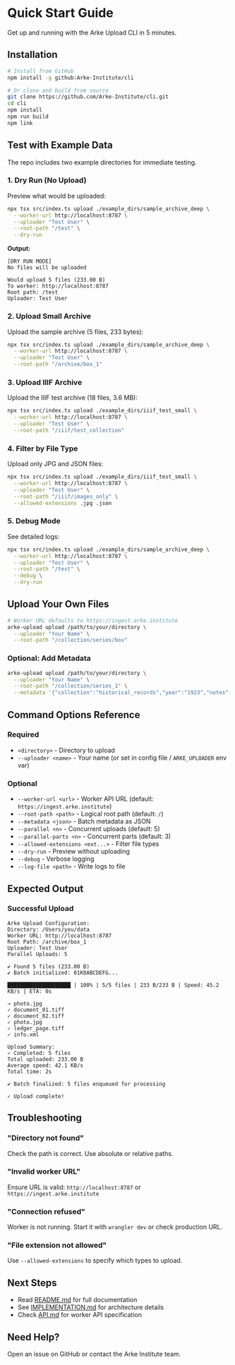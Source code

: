 # Quick Start Guide

Get up and running with the Arke Upload CLI in 5 minutes.

## Installation

```bash
# Install from GitHub
npm install -g github:Arke-Institute/cli

# Or clone and build from source
git clone https://github.com/Arke-Institute/cli.git
cd cli
npm install
npm run build
npm link
```

## Test with Example Data

The repo includes two example directories for immediate testing.

### 1. Dry Run (No Upload)

Preview what would be uploaded:

```bash
npx tsx src/index.ts upload ./example_dirs/sample_archive_deep \
  --worker-url http://localhost:8787 \
  --uploader "Test User" \
  --root-path "/test" \
  --dry-run
```

**Output:**
```
[DRY RUN MODE]
No files will be uploaded

Would upload 5 files (233.00 B)
To worker: http://localhost:8787
Root path: /test
Uploader: Test User
```

### 2. Upload Small Archive

Upload the sample archive (5 files, 233 bytes):

```bash
npx tsx src/index.ts upload ./example_dirs/sample_archive_deep \
  --worker-url http://localhost:8787 \
  --uploader "Test User" \
  --root-path "/archive/box_1"
```

### 3. Upload IIIF Archive

Upload the IIIF test archive (18 files, 3.6 MB):

```bash
npx tsx src/index.ts upload ./example_dirs/iiif_test_small \
  --worker-url http://localhost:8787 \
  --uploader "Test User" \
  --root-path "/iiif/test_collection"
```

### 4. Filter by File Type

Upload only JPG and JSON files:

```bash
npx tsx src/index.ts upload ./example_dirs/iiif_test_small \
  --worker-url http://localhost:8787 \
  --uploader "Test User" \
  --root-path "/iiif/images_only" \
  --allowed-extensions .jpg .json
```

### 5. Debug Mode

See detailed logs:

```bash
npx tsx src/index.ts upload ./example_dirs/sample_archive_deep \
  --worker-url http://localhost:8787 \
  --uploader "Test User" \
  --root-path "/test" \
  --debug \
  --dry-run
```

## Upload Your Own Files

```bash
# Worker URL defaults to https://ingest.arke.institute
arke-upload upload /path/to/your/directory \
  --uploader "Your Name" \
  --root-path "/collection/series/box"
```

### Optional: Add Metadata

```bash
arke-upload upload /path/to/your/directory \
  --uploader "Your Name" \
  --root-path "/collection/series_1" \
  --metadata '{"collection":"historical_records","year":"1923","notes":"Fragile"}'
```

## Command Options Reference

### Required
- `<directory>` - Directory to upload
- `--uploader <name>` - Your name (or set in config file / `ARKE_UPLOADER` env var)

### Optional
- `--worker-url <url>` - Worker API URL (default: `https://ingest.arke.institute`)
- `--root-path <path>` - Logical root path (default: `/`)
- `--metadata <json>` - Batch metadata as JSON
- `--parallel <n>` - Concurrent uploads (default: 5)
- `--parallel-parts <n>` - Concurrent parts (default: 3)
- `--allowed-extensions <ext...>` - Filter file types
- `--dry-run` - Preview without uploading
- `--debug` - Verbose logging
- `--log-file <path>` - Write logs to file

## Expected Output

### Successful Upload
```
Arke Upload Configuration:
Directory: /Users/you/data
Worker URL: http://localhost:8787
Root Path: /archive/box_1
Uploader: Test User
Parallel Uploads: 5

✔ Found 5 files (233.00 B)
✔ Batch initialized: 01K8ABCDEFG...

████████████████████ | 100% | 5/5 files | 233 B/233 B | Speed: 45.2 KB/s | ETA: 0s

→ photo.jpg
✓ document_01.tiff
✓ document_02.tiff
✓ photo.jpg
✓ ledger_page.tiff
✓ info.xml

Upload Summary:
✓ Completed: 5 files
Total uploaded: 233.00 B
Average speed: 42.1 KB/s
Total time: 2s

✔ Batch finalized: 5 files enqueued for processing

✓ Upload complete!
```

## Troubleshooting

### "Directory not found"
Check the path is correct. Use absolute or relative paths.

### "Invalid worker URL"
Ensure URL is valid: `http://localhost:8787` or `https://ingest.arke.institute`

### "Connection refused"
Worker is not running. Start it with `wrangler dev` or check production URL.

### "File extension not allowed"
Use `--allowed-extensions` to specify which types to upload.

## Next Steps

- Read [README.md](README.md) for full documentation
- See [IMPLEMENTATION.md](IMPLEMENTATION.md) for architecture details
- Check [API.md](API.md) for worker API specification

## Need Help?

Open an issue on GitHub or contact the Arke Institute team.
